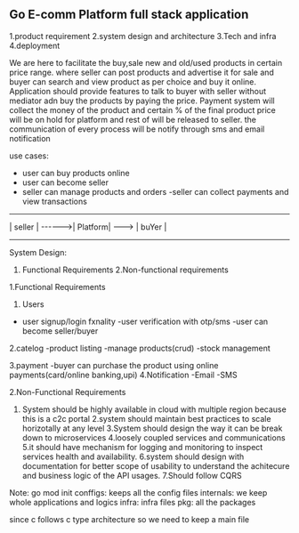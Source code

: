 ## Go E-comm Platform full stack application
1.product requirement
2.system design and architecture
3.Tech and infra
4.deployment


We are here to facilitate the buy,sale new and old/used products in certain price range. where seller can post products and advertise it for sale and buyer can search and view product as per choice and buy it online. Application should provide features to talk to buyer with seller without mediator adn buy the products by paying the price. Payment system will collect the money of the product and certain % of the final product price will be on hold for platform and rest of will be released to seller. the communication of every process will be notify through sms and email notification

use cases:
- user can buy products online 
- user can become seller
- seller can manage products and orders
-seller can collect payments and view transactions


--------          ---------          -------
| seller  | ------>| Platform| ---> | buYer  |
---------         ----------        ---------

System Design:
1. Functional Requirements
2.Non-functional requirements


1.Functional Requirements

1. Users
- user signup/login fxnality
-user verification with otp/sms
-user can become seller/buyer

2.catelog
-product listing
-manage products(crud)
-stock management

3.payment
-buyer can purchase the product using online payments(card/online banking,upi)
4.Notification
-Email 
-SMS

2.Non-Functional Requirements
1. System should be highly available in cloud with multiple region because this is a c2c portal
2.system should maintain best practices to scale horizotally at any level
3.System should design the way it can be break down to microservices 
4.loosely coupled services and communications
5.it should have mechanism for logging and monitoring to inspect services health and availability.
6.system should design with documentation for better scope of usability to understand the achitecure and business logic of the API usages.
7.Should follow CQRS



Note:
go mod init <project-name>
conffigs: keeps all the config files
internals: we keep whole applications and logics
infra: infra files
pkg: all the packages

since c follows c type architecture so we need to keep a main file

